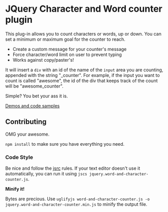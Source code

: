 JQuery Character and Word counter plugin
=========
This plug-in allows you to count characters or words, up or down. You can set a minimum or maximum goal for the counter to reach.

  - Create a custom message for your counter's message
  - Force character/word limit on user to prevent typing
  - Works against copy/paster's!

It will insert a <code>div</code> with an id of the name of the <code>input</code> area you are counting, appended with the string "_counter".
For example, if the input you want to count is called "awesome", the id of the div that keeps track of the count will be "awesome_counter".

Simple? You bet your ass it is.

[Demos and code samples](http://qwertypants.github.io/jQuery-Word-and-Character-Counter-Plugin/)


## Contributing
OMG your awesome. 

`npm install` to make sure you have everything you need.

### Code Style
Be nice and follow the [jsrc](http://jscs.info/overview.html) rules.
If your text editor doesn't use it automatically, you can run it using `jscs jquery.word-and-character-counter.js`.


**Minify it!**

Bytes are precious. Use `uglifyjs word-and-character-counter.js -o jquery.word-and-character-counter.min.js` to minify the output file. 

